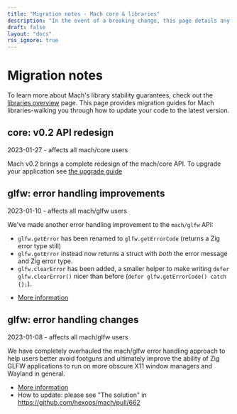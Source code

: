 ```yaml
---
title: "Migration notes - Mach core & libraries"
description: "In the event of a breaking change, this page details any migration steps neccessary to upgrade your code to the latest version of Mach core or one of our standalone libraries."
draft: false
layout: "docs"
rss_ignore: true
---
```


# Migration notes

To learn more about Mach's library stability guarantees, check out the [libraries overview](../libs) page. This page provides migration guides for Mach libraries-walking you through how to update your code to the latest version.

## core: v0.2 API redesign
<div class="subtext">2023-01-27 - affects all mach/core users</div>

Mach v0.2 brings a complete redesign of the mach/core API. To upgrade your application see [the upgrade guide](2023-core-api)

## glfw: error handling improvements
<div class="subtext">2023-01-10 - affects all mach/glfw users</div>

We've made another error handling improvement to the `mach/glfw` API:

- `glfw.getError` has been renamed to `glfw.getErrorCode` (returns a Zig error type still)
- `glfw.getError` instead now returns a struct with _both_ the error message and Zig error type.
- `glfw.clearError` has been added, a smaller helper to make writing `defer glfw.clearError()` nicer than before (`defer glfw.getErrorCode() catch {};`).

* [More information](https://github.com/hexops/mach/pull/668)

## glfw: error handling changes
<div class="subtext">2023-01-08 - affects all mach/glfw users</div>

We have completely overhauled the mach/glfw error handling approach to help users better avoid footguns and ultimately improve the ability of Zig GLFW applications to run on more obscure X11 window managers and Wayland in general.

* [More information](https://github.com/hexops/mach/pull/662)
* How to update: please see "The solution" in https://github.com/hexops/mach/pull/662

